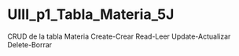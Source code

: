 # UIII_p1_Tabla_Materia_5J
CRUD de la tabla Materia  Create-Crear Read-Leer Update-Actualizar Delete-Borrar
